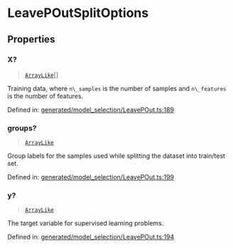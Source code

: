 # LeavePOutSplitOptions

## Properties

### X?

> [`ArrayLike`](../types/ArrayLike.md)[]

Training data, where `n\_samples` is the number of samples and `n\_features` is the number of features.

Defined in:  [generated/model\_selection/LeavePOut.ts:189](https://github.com/transitive-bullshit/scikit-learn-ts/blob/b59c1ff/packages/sklearn/src/generated/model_selection/LeavePOut.ts#L189)

### groups?

> [`ArrayLike`](../types/ArrayLike.md)

Group labels for the samples used while splitting the dataset into train/test set.

Defined in:  [generated/model\_selection/LeavePOut.ts:199](https://github.com/transitive-bullshit/scikit-learn-ts/blob/b59c1ff/packages/sklearn/src/generated/model_selection/LeavePOut.ts#L199)

### y?

> [`ArrayLike`](../types/ArrayLike.md)

The target variable for supervised learning problems.

Defined in:  [generated/model\_selection/LeavePOut.ts:194](https://github.com/transitive-bullshit/scikit-learn-ts/blob/b59c1ff/packages/sklearn/src/generated/model_selection/LeavePOut.ts#L194)
